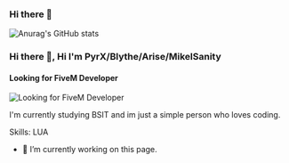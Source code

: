 ### Hi there 👋

![Anurag's GitHub stats](https://github-readme-stats.vercel.app/api?username=mikel13200&hide=contribs,prs)

### Hi there 👋, Hi I'm PyrX/Blythe/Arise/MikelSanity
#### Looking for FiveM Developer
![Looking for FiveM Developer](https://pbs.twimg.com/profile_banners/918484484764327936/1621106207/600x200)

I'm currently studying BSIT and im just a simple person who loves coding.

Skills: LUA

- 🔭 I’m currently working on this page. 









